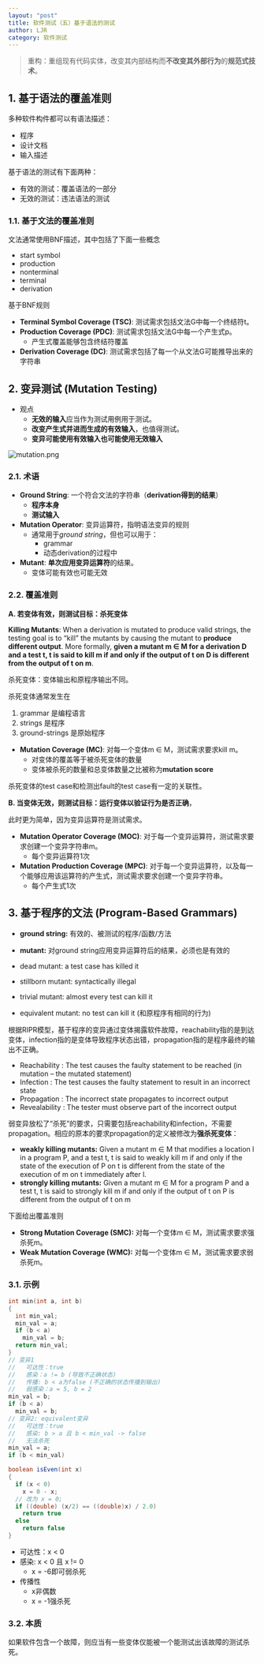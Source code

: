 ```yaml
---
layout: "post"
title: 软件测试（五）基于语法的测试
author: LJR
category: 软件测试
---
```


> 重构：重组现有代码实体，改变其内部结构而**不改变其外部行为**的**规范式技术**。

## 1. 基于语法的覆盖准则

多种软件构件都可以有语法描述：

+ 程序
+ 设计文档
+ 输入描述

基于语法的测试有下面两种：

+ 有效的测试：覆盖语法的一部分
+ 无效的测试：违法语法的测试

### 1.1. 基于文法的覆盖准则 

文法通常使用BNF描述，其中包括了下面一些概念

+ start symbol
+ production
+ nonterminal
+ terminal
+ derivation

基于BNF规则

+ **Terminal Symbol Coverage (TSC)**: 测试需求包括文法G中每一个终结符t。
+ **Production Coverage (PDC)**: 测试需求包括文法G中每一个产生式p。
  + 产生式覆盖能够包含终结符覆盖
+ **Derivation Coverage (DC)**: 测试需求包括了每一个从文法G可能推导出来的字符串

## 2. 变异测试 (Mutation Testing)

+ 观点
  + **无效的输入**应当作为测试用例用于测试。
  + **改变产生式并进而生成的有效输入**，也值得测试。
  + **变异可能使用有效输入也可能使用无效输入**

![mutation.png](https://i.loli.net/2021/06/09/cEo7TCltFBHPYmz.png)

### 2.1. 术语

+ **Ground String**: 一个符合文法的字符串（**derivation得到的结果**）
  + **程序本身**
  + **测试输入**
+ **Mutation Operator**: 变异运算符，指明语法变异的规则
  + 通常用于*ground string*，但也可以用于：
    + grammar
    + 动态derivation的过程中
+ **Mutant**: **单次应用变异运算符**的结果。
  + 变体可能有效也可能无效

### 2.2. 覆盖准则

**A. 若变体有效，则测试目标：杀死变体**

**Killing Mutants**: When a derivation is mutated to produce valid strings, the testing goal is to “kill” the mutants by causing the mutant to **produce different output**. More formally, **given a mutant m ∈ M for a derivation D and a test t, t is said to kill m if and only if the output of t on D is different from the output of t on m**.

杀死变体：变体输出和原程序输出不同。

杀死变体通常发生在

1. grammar 是编程语言
2. strings 是程序
3. ground-strings 是原始程序

+ **Mutation Coverage (MC)**: 对每一个变体m $\in$ M，测试需求要求kill m。
  + 对变体的覆盖等于被杀死变体的数量
  + 变体被杀死的数量和总变体数量之比被称为**mutation score**

杀死变体的test case和检测出fault的test case有一定的关联性。

**B. 当变体无效，则测试目标：运行变体以验证行为是否正确**，

此时更为简单，因为变异运算符是测试需求。

+ **Mutation Operator Coverage (MOC)**: 对于每一个变异运算符，测试需求要求创建一个变异字符串m。
  + 每个变异运算符1次
+ **Mutation Production Coverage (MPC)**: 对于每一个变异运算符，以及每一个能够应用该运算符的产生式，测试需求要求创建一个变异字符串。
  + 每个产生式1次

## 3. 基于程序的文法 (Program-Based Grammars)

+ **ground string:** 有效的、被测试的程序/函数/方法
+ **mutant:** 对ground string应用变异运算符后的结果，必须也是有效的

+ dead mutant: a test case has killed it
+ stillborn mutant: syntactically illegal
+ trivial mutant: almost every test can kill it
+ equivalent mutant: no test can kill it (和原程序有相同的行为)

根据RIPR模型，基于程序的变异通过变体揭露软件故障，reachability指的是到达变体，infection指的是变体导致程序状态出错，propagation指的是程序最终的输出不正确。

+ Reachability : The test causes the faulty statement to be reached (in mutation – the mutated statement)
+ Infection : The test causes the faulty statement to result in an incorrect state
+ Propagation : The incorrect state propagates to incorrect output
+ Revealability : The tester must observe part of the incorrect output


弱变异放松了“杀死”的要求，只需要包括reachability和infection，不需要propagation。相应的原本的要求propagation的定义被修改为**强杀死变体**：

+ **weakly killing mutants:** Given a mutant m ∈ M that modifies a location l in a program P, and a test t, t is said to weakly kill m if and only if the state of the execution of P on t is different from the state of the execution of m on t immediately after l.
+ **strongly killing mutants:** Given a mutant m ∈ M for a program P and a test t, t is said to strongly kill m if and only if the output of t on P is different from the output of t on m

下面给出覆盖准则

+ **Strong Mutation Coverage (SMC):** 对每一个变体m ∈ M，测试需求要求强杀死m。
+ **Weak Mutation Coverage (WMC):** 对每一个变体m ∈ M，测试需求要求弱杀死m。

### 3.1. 示例

```c
int min(int a, int b)
{
  int min_val;
  min_val = a;
  if (b < a)
    min_val = b;
  return min_val;
}
// 变异1
//   可达性：true
//   感染：a != b (导致不正确状态)
//   传播: b < a为false (不正确的状态传播到输出)
//   弱感染：a = 5, b = 2
min_val = b;
if (b < a)
  min_val = b;
// 变异2: equivalent变异
//   可达性：true
//   感染: b > a 且 b < min_val -> false
//   无法杀死
min_val = a;
if (b < min_val)
```

```java
boolean isEven(int x)
{
  if (x < 0)
    x = 0 - x;
  // 改为 x = 0;
  if ((double) (x/2) == ((double)x) / 2.0)
    return true
  else
    return false
}
```

+ 可达性：x < 0
+ 感染: x < 0 且 x != 0
  + x = -6即可弱杀死
+ 传播性
  + x非偶数
  + x = -1强杀死

### 3.2. 本质

如果软件包含一个故障，则应当有一些变体仅能被一个能测试出该故障的测试杀死。
